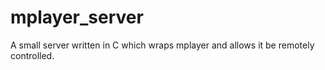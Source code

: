 mplayer_server
==============

A small server written in C which wraps mplayer and allows it be remotely controlled.
